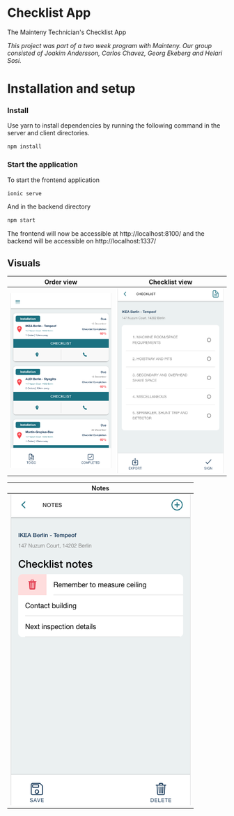 # Checklist App

The Mainteny Technician's Checklist App

*This project was part of a two week program with Mainteny. Our group consisted of Joakim Andersson, Carlos Chavez, Georg Ekeberg and Helari Sosi.*

# Installation and setup

### Install

Use yarn to install dependencies by running the following command in the server and client directories.

```bash
npm install
```

### Start the application

To start the frontend application

```bash
ionic serve
```

And in the backend directory

```bash
npm start
```

The frontend will now be accessible at http://localhost:8100/ and the backend will be accessible on http://localhost:1337/

## Visuals

Order view           |  Checklist view
:-------------------------:|:-------------------------:
![Image of Order View](src/images/OrderPage.png)  |  ![Image of Checklist View](src/images/Checklist.png)


Notes             | 
:-------------------------:|
![Image of Notes view](src/images/Notes.png)  | 



